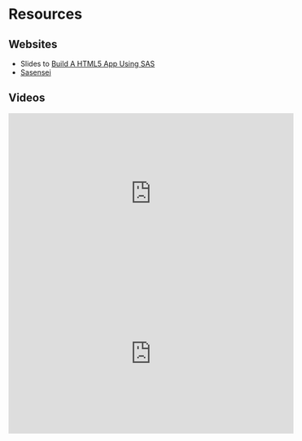 # Resources

## Websites

* Slides to [Build A HTML5 App Using SAS](https://slides.com/allanbowe/sgf2020)
* [Sasensei](https://sasensei.com/questions/filter?tags_any=[13])

## Videos

<iframe width="560" height="315" 
    src="https://www.youtube.com/embed/ISsgu-F9NG0" 
    frameborder="0" 
    allow="accelerometer; autoplay; encrypted-media; gyroscope; picture-in-picture" 
    allowfullscreen></iframe>

<iframe width="560" height="315" 
    src="https://www.youtube.com/embed/IhUpBqExNec4" 
    frameborder="0" 
    allow="accelerometer; autoplay; encrypted-media; gyroscope; picture-in-picture" 
    allowfullscreen></iframe>


